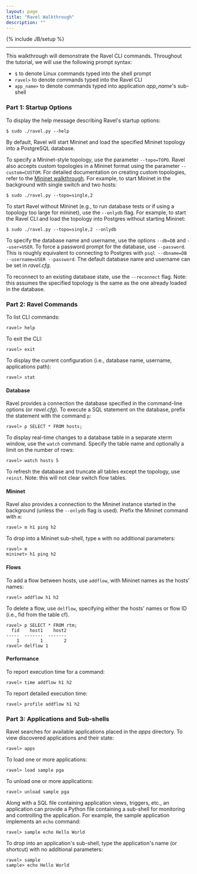 ```yaml
---
layout: page
title: "Ravel Walkthrough"
description: ""
---
```

{% include JB/setup %}

----

This walkthrough will demonstrate the Ravel CLI commands.  Throughout the tutorial, we will use the following prompt syntax:

* `$` to denote Linux commands typed into the shell prompt
* `ravel>` to denote commands typed into the Ravel CLI
* `app_name>` to denote commands typed into application _app_name_'s sub-shell


### Part 1: Startup Options

To display the help message describing Ravel's startup options:   

    $ sudo ./ravel.py --help

By default, Ravel will start Mininet and load the specified Mininet topology into a PostgreSQL database.

To specify a Mininet-style topology, use the parameter `--topo=TOPO`.  Ravel also accepts custom topologies in a Mininet format using the parameter `--custom=CUSTOM`.  For detailed documentation on creating custom topologies, refer to the [Mininet walkthrough](http://mininet.org/walkthrough/#custom-topologies).  For example, to start Mininet in the background with single switch and two hosts:

    $ sudo ./ravel.py --topo=single,2

To start Ravel without Mininet (e.g., to run database tests or if using a topology too large for mininet), use the `--onlydb` flag.  For example, to start the Ravel CLI and load the topology into Postgres without starting Mininet:

    $ sudo ./ravel.py --topo=single,2 --onlydb

To specify the database name and username, use the options `--db=DB` and `--user=USER`.  To force a password prompt for the database, use `--password`.  This is roughly equivalent to connecting to Postgres with `psql --dbname=DB --username=USER --password`.  The default database name and username can be set in _ravel.cfg_.

To reconnect to an existing database state, use the `--reconnect` flag.  Note: this assumes the specified topology is the same as the one already loaded in the database.



### Part 2: Ravel Commands
To list CLI commands:

    ravel> help

To exit the CLI:

    ravel> exit

To display the current configuration (i.e., database name, username, applications path):

    ravel> stat

#### Database

Ravel provides a connection the database specified in the command-line options (or _ravel.cfg_).  To execute a SQL statement on the database, prefix the statement with the command `p`:

    ravel> p SELECT * FROM hosts;

To display real-time changes to a database table in a separate xterm window, use the `watch` command.  Specify the table name and optionally a limit on the number of rows:

    ravel> watch hosts 5

To refresh the database and truncate all tables except the topology, use `reinit`.  Note: this will not clear switch flow tables.


#### Mininet

Ravel also provides a connection to the Mininet instance started in the background (unless the `--onlydb` flag is used).  Prefix the Mininet command with `m`:

    ravel> m h1 ping h2

To drop into a Mininet sub-shell, type `m` with no additional parameters:

    ravel> m
    mininet> h1 ping h2

#### Flows

To add a flow between hosts, use `addflow`, with Mininet names as the hosts' names:

    ravel> addflow h1 h2

To delete a flow, use `delflow`, specifying either the hosts' names or flow ID (i.e., fid from the table cf).

    ravel> p SELECT * FROM rtm;
      fid    host1    host2
    -----  -------  -------
        1        1        2
    ravel> delflow 1


#### Performance

To report execution time for a command:

    ravel> time addflow h1 h2

To report detailed execution time:

    ravel> profile addflow h1 h2




### Part 3: Applications and Sub-shells

Ravel searches for available applications placed in the _apps_ directory.  To view discovered applications and their state:

    ravel> apps

To load one or more applications:

    ravel> load sample pga

To unload one or more applications:

    ravel> unload sample pga

Along with a SQL file containing application views, triggers, etc., an application can provide a Python file containing a sub-shell for monitoring and controlling the application.  For example, the sample application implements an `echo` command:

    ravel> sample echo Hello World

To drop into an application's sub-shell, type the application's name (or shortcut) with no additional parameters:

    ravel> sample
    sample> echo Hello World
